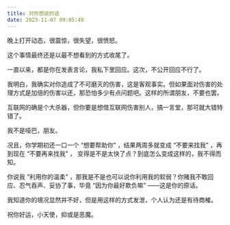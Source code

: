 ```yaml
---
title: 对你想说的话
date: 2023-11-07 09:05:49
---
```


晚上打开动态，很震惊，很失望，很愤怒。

这个事情最终还是以最不想看到的方式收尾了。

一直以来，都是你在发表言论，我私下里回应。这次，不公开回应不行了。

我明白，我确实对你造成了不可磨灭的伤害，这是客观事实。但如果面对伤害的处理方式是加倍的伤害以还，那恐怕多少有点问题吧。这样的所谓朋友，不要也罢。

互联网的确是个大杀器，但你要是想借互联网伤害别人，搞一言堂，那可就大错特错了。

我不是哑巴，朋友。

况且，你学期初还一口一个 “想要帮助你” ，结果两周多就变成 “不要来找我” ，再到现在 “不要再来找我” ， 变得是不是太快了点？到底怎么变成这样的，我不得而知。

你说我 “利用你的温柔” ，那我是不是也可以说你利用我的软弱？你赌我不敢回应、忍气吞声、妥协了事，毕竟 “因为你最好欺负嘛” ——这是你的原话。

我知道你的境况显然并不好，但是用这样的方式发泄，个人认为还是有待商榷。

祝你好运，小天使，抑或是恶魔。